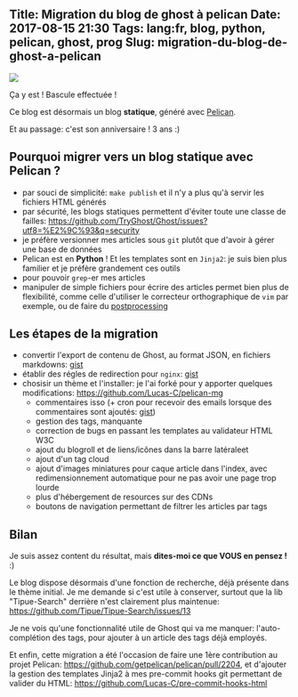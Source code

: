 Title: Migration du blog de ghost à pelican
Date: 2017-08-15 21:30
Tags: lang:fr, blog, python, pelican, ghost, prog
Slug: migration-du-blog-de-ghost-a-pelican
---

[![](images/2017/08/ghost2pelican.png)](https://www.artlimited.net/image/fr/219453)

Ça y est ! Bascule effectuée !

Ce blog est désormais un blog **statique**, généré avec [Pelican](https://blog.getpelican.com/).

Et au passage: c'est son anniversaire ! 3 ans :)


## Pourquoi migrer vers un blog statique avec Pelican ?

- par souci de simplicité: `make publish` et il n'y a plus qu'à servir les fichiers HTML générés
- par sécurité, les blogs statiques permettent d'éviter toute une classe de failles: <https://github.com/TryGhost/Ghost/issues?utf8=%E2%9C%93&q=security>
- je préfère versionner mes articles sous `git` plutôt que d'avoir à gérer une base de données
- Pelican est en **Python** ! Et les templates sont en `Jinja2`: je suis bien plus familier et je préfère grandement ces outils
- pour pouvoir `grep`-er mes articles
- manipuler de simple fichiers pour écrire des articles permet bien plus de flexibilité, comme celle d'utiliser le correcteur orthographique de `vim` par exemple, ou de faire du [postprocessing](https://github.com/Lucas-C/ludochaordic/blob/master/Makefile#L75)

## Les étapes de la migration

- convertir l'export de contenu de Ghost, au format JSON, en fichiers markdowns: [gist](https://gist.github.com/Lucas-C/7bd26443669bfe369107c03be8b05bb2)
- établir des régles de redirection pour `nginx`: [gist](https://gist.github.com/Lucas-C/d3ff24ca636e09241eb5eea18e5a4c72)
- chosisir un thème et l'installer: je l'ai forké pour y apporter quelques modifications: <https://github.com/Lucas-C/pelican-mg>
    * commentaires isso (+ cron pour recevoir des emails lorsque des commentaires sont ajoutés: [gist](https://gist.github.com/Lucas-C/42373e6451a28e4c59026c129c1abb73))
    * gestion des tags, manquante
    * correction de bugs en passant les templates au validateur HTML W3C
    * ajout du blogroll et de liens/icônes dans la barre latéraleet
    * ajout d'un tag cloud
    * ajout d'images miniatures pour caque article dans l'index, avec redimensionnement automatique pour ne pas avoir une page trop lourde
    * plus d'hébergement de resources sur des CDNs
    * boutons de navigation permettant de filtrer les articles par tags

## Bilan

Je suis assez content du résultat, mais **dites-moi ce que VOUS en pensez !** :)

Le blog dispose désormais d'une fonction de recherche, déjà présente dans le thème initial.
Je me demande si c'est utile à conserver, surtout que la lib "Tipue-Search" derrière n'est clairement plus maintenue: <https://github.com/Tipue/Tipue-Search/issues/13>

Je ne vois qu'une fonctionnalité utile de Ghost qui va me manquer: l'auto-complétion des tags, pour ajouter à un article des tags déjà employés.

Et enfin, cette migration a été l'occasion de faire une 1ère contribution au projet Pelican: <https://github.com/getpelican/pelican/pull/2204>,
et d'ajouter la gestion des templates Jinja2 à mes pre-commit hooks git permettant de valider du HTML: <https://github.com/Lucas-C/pre-commit-hooks-html>

